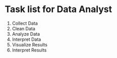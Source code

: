 # Task list for Data Analyst
1. Collect Data
2. Clean Data
3. Analyze Data 
4. Interpret Data
5. Visualize Results
6. Interpret Results
